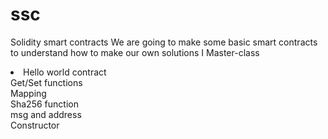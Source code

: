 # ssc
Solidity smart contracts 
We are going to make some basic smart contracts to understand how to make our own solutions
I Master-class
<li>
  Hello world contract
  <br>
  Get/Set functions
  <br>
  Mapping
  <br>
  Sha256 function
  <br>
  msg and address
  <br>
  Constructor 
</li>
